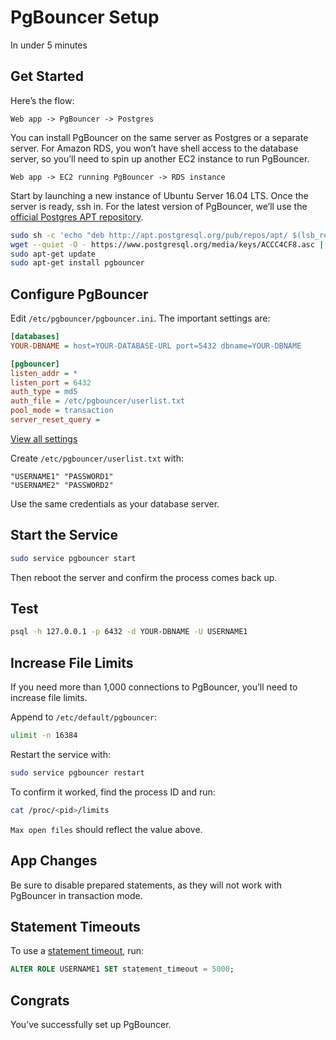 # PgBouncer Setup

In under 5 minutes

## Get Started

Here’s the flow:

```
Web app -> PgBouncer -> Postgres
```

You can install PgBouncer on the same server as Postgres or a separate server. For Amazon RDS, you won’t have shell access to the database server, so you’ll need to spin up another EC2 instance to run PgBouncer.

```
Web app -> EC2 running PgBouncer -> RDS instance
```

Start by launching a new instance of Ubuntu Server 16.04 LTS. Once the server is ready, ssh in. For the latest version of PgBouncer, we’ll use the [official Postgres APT repository](https://wiki.postgresql.org/wiki/Apt).

```sh
sudo sh -c 'echo "deb http://apt.postgresql.org/pub/repos/apt/ $(lsb_release -cs)-pgdg main" > /etc/apt/sources.list.d/pgdg.list'
wget --quiet -O - https://www.postgresql.org/media/keys/ACCC4CF8.asc | sudo apt-key add -
sudo apt-get update
sudo apt-get install pgbouncer
```

## Configure PgBouncer

Edit `/etc/pgbouncer/pgbouncer.ini`. The important settings are:

```ini
[databases]
YOUR-DBNAME = host=YOUR-DATABASE-URL port=5432 dbname=YOUR-DBNAME

[pgbouncer]
listen_addr = *
listen_port = 6432
auth_type = md5
auth_file = /etc/pgbouncer/userlist.txt
pool_mode = transaction
server_reset_query =
```

[View all settings](http://pgbouncer.projects.pgfoundry.org/doc/config.html)

Create `/etc/pgbouncer/userlist.txt` with:

```
"USERNAME1" "PASSWORD1"
"USERNAME2" "PASSWORD2"
```

Use the same credentials as your database server.

## Start the Service

```sh
sudo service pgbouncer start
```

Then reboot the server and confirm the process comes back up.

## Test

```sh
psql -h 127.0.0.1 -p 6432 -d YOUR-DBNAME -U USERNAME1
```

## Increase File Limits

If you need more than 1,000 connections to PgBouncer, you’ll need to increase file limits.

Append to `/etc/default/pgbouncer`:

```sh
ulimit -n 16384
```

Restart the service with:

```sh
sudo service pgbouncer restart
```

To confirm it worked, find the process ID and run:

```sh
cat /proc/<pid>/limits
```

`Max open files` should reflect the value above.

## App Changes

Be sure to disable prepared statements, as they will not work with PgBouncer in transaction mode.

## Statement Timeouts

To use a [statement timeout](http://www.postgresql.org/docs/9.4/static/runtime-config-client.html#GUC-STATEMENT-TIMEOUT), run:

```sql
ALTER ROLE USERNAME1 SET statement_timeout = 5000;
```

## Congrats

You’ve successfully set up PgBouncer.
